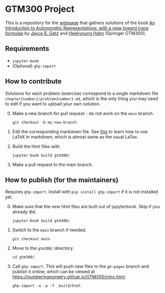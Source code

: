 # GTM300 Project

This is a repository for the [webpage](https://numberingeometry.github.io/GTM300/intro.html) that gathers solutions of the book [An Introduction to Automorphic Representations: with a view toward trace formulae](https://link.springer.com/book/10.1007/978-3-031-41153-3) by [Jayce R. Getz](https://sites.duke.edu/jgetz/) and [Heekyoung Hahn](https://sites.duke.edu/heekyounghahn/) (Springer GTM300).

## Requirements

- `jupyter-book`
- (Optional) `ghp-import`

## How to contribute

Solutions for each problem (exercise) correspond to a single markdown file `chapter{number}/problem{number}.md`, which is the only thing you may need to edit if you want to upload your own solution.

0. Make a new branch for pull request - do not work on the `main` branch.
    ```
    git checkout -b my-new-branch
    ```

1. Edit the corresponding markdown file. See [this](https://ashki23.github.io/markdown-latex.html#latex) to learn how to use LaTeX in markdown, which is almost same as the usual LaTex.


2. Build the html files with
    ```
    jupyter-book build gtm300/
    ```

3. Make a pull request to the main branch.

## How to publish (for the maintainers)

Requires `ghp-import`. Install with `pip install ghp-import` if it is not installed yet.

0. Make sure that the new html files are built out of jupyterbook. Skip if you already did.
    ```
    jupyter-book build gtm300/
    ```

1. Switch to the `main` branch if needed.
    ```
    git checkout main
    ```

2. Move to the `gtm300/` directory.
    ```
    cd gtm300/
    ```

3. Call `ghp-import`. This will push new files to the `gh-pages` branch and publish it online, which can be viewed at https://numberingeometry.github.io/GTM300/intro.html.
    ```
    ghp-import -n -p -f _build/html
    ```
